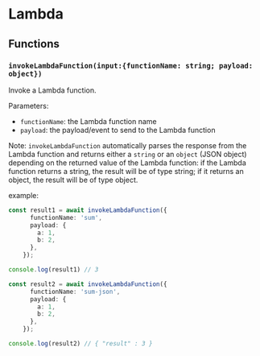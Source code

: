 # Lambda

## Functions

### `invokeLambdaFunction(input:{functionName: string; payload: object})`

Invoke a Lambda function.

Parameters:
- `functionName`: the Lambda function name
- `payload`: the payload/event to send to the Lambda function

Note: `invokeLambdaFunction` automatically parses the response from the Lambda function and returns either a `string` or an `object` (JSON object) depending on the returned value of the Lambda function: if the Lambda function returns a string, the result will be of type string; if it returns an object, the result will be of type object.

example:
```typescript
const result1 = await invokeLambdaFunction({
      functionName: 'sum',
      payload: {
        a: 1,
        b: 2,
      },
    });

console.log(result1) // 3

const result2 = await invokeLambdaFunction({
      functionName: 'sum-json',
      payload: {
        a: 1,
        b: 2,
      },
    });

console.log(result2) // { "result" : 3 }
```